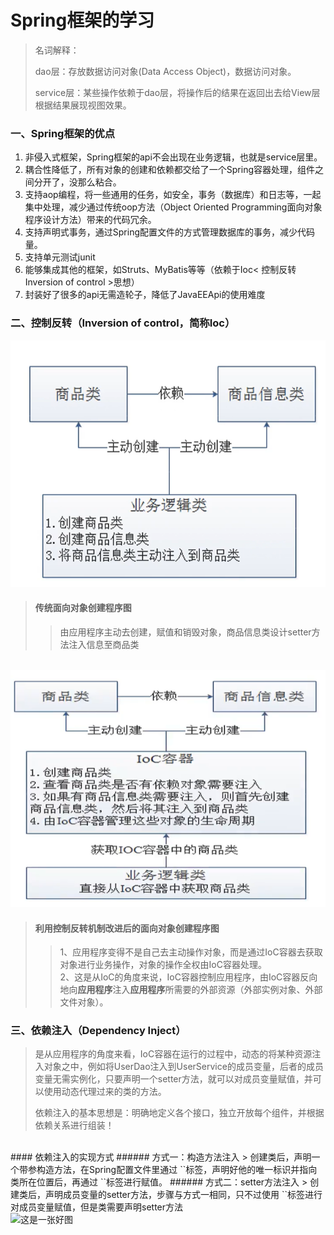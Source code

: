 # Spring框架的学习<br>
>名词解释：
> 
> dao层：存放数据访问对象(Data Access Object)，数据访问对象。
> 
> service层：某些操作依赖于dao层，将操作后的结果在返回出去给View层根据结果展现视图效果。
> 
> 
### 一、Spring框架的优点

<ol>
    <li>非侵入式框架，Spring框架的api不会出现在业务逻辑，也就是service层里。</li>
    <li>耦合性降低了，所有对象的创建和依赖都交给了一个Spring容器处理，组件之间分开了，没那么粘合。</li>
    <li>支持aop编程，将一些通用的任务，如安全，事务（数据库）和日志等，一起集中处理，减少通过传统oop方法（Object Oriented Programming面向对象程序设计方法）带来的代码冗余。</li>
    <li>支持声明式事务，通过Spring配置文件的方式管理数据库的事务，减少代码量。</li>
    <li>支持单元测试junit</li>
    <li>能够集成其他的框架，如Struts、MyBatis等等（依赖于Ioc< 控制反转Inversion of control >思想）</li>
    <li>封装好了很多的api无需造轮子，降低了JavaEEApi的使用难度</li>
</ol>  

### 二、控制反转（Inversion of control，简称Ioc）

<img src="src/main/resources/img/noIoc.png" alt="noIoc">

> #### 传统面向对象创建程序图
>> 由应用程序主动去创建，赋值和销毁对象，商品信息类设计setter方法注入信息至商品类

<br>

<img src="src/main/resources/img/Ioc.png" alt="Ioc">

> #### 利用控制反转机制改进后的面向对象创建程序图
>> 1、应用程序变得不是自己去主动操作对象，而是通过IoC容器去获取对象进行业务操作，对象的操作全权由IoC容器处理。<br>
> > 2、这是从IoC的角度来说，IoC容器控制应用程序，由IoC容器反向地向**应用程序**注入**应用程序**所需要的外部资源（外部实例对象、外部文件对象）。

### 三、依赖注入（Dependency Inject）

> 是从应用程序的角度来看，IoC容器在运行的过程中，动态的将某种资源注入对象之中，例如将UserDao注入到UserService的成员变量，后者的成员变量无需实例化，只要声明一个setter方法，就可以对成员变量赋值，并可以使用动态代理过来的类的方法。
>
> 依赖注入的基本思想是：明确地定义各个接口，独立开放每个组件，并根据依赖关系进行组装！
<br>
#### 依赖注入的实现方式
###### 方式一：构造方法注入
> 创建类后，声明一个带参构造方法，在Spring配置文件里通过 `<bean>`标签，声明好他的唯一标识并指向类所在位置后，再通过 `<constructor-arg>`标签进行赋值。
###### 方式二：setter方法注入
> 创建类后，声明成员变量的setter方法，步骤与方式一相同，只不过使用 `<property>`标签进行对成员变量赋值，但是类需要声明setter方法

<br>
<img src="src/main/resources/img/anime.jpg" alt="这是一张好图"/>